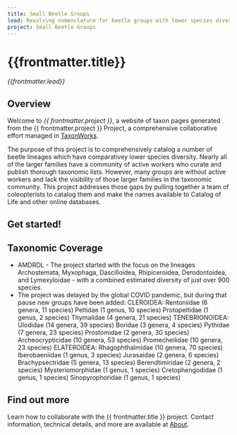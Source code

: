 ```yaml
---
title: Small Beetle Groups
lead: Resolving nomenclature for beetle groups with lower species diversity
project: Small Beetle Groups
---
```

   
 
# {{frontmatter.title}}
_{{frontmatter.lead}}_

## Overview
Welcome to *{{ frontmatter.project }}*, a website of taxon pages generated from the {{ frontmatter.project }} Project, a comprehensive collaborative effort managed in [TaxonWorks](https://taxonworks.org).

The purpose of this project is to comprehensively catalog a number of beetle lineages which have comparativey lower species diversity. Nearly all of the larger families have a community of active workers who curate and publish thorough taxonomic lists. However, many groups are without active workers and lack the visibility of those larger families in the taxonomic community.  This project addresses those gaps by pulling together a team of coleopterists to catalog them and make the names available to Catalog of Life and other online databases.



## Get started!
<autocomplete-otu class="w-80"/>

## Taxonomic Coverage
* AMDRDL - The project started with the focus on the lineages Archostemata, Myxophaga, Dascilloidea, Rhipiceroidea, Derodontoidea, and Lymexyloidae - with a combined estimated diversity of just over 900 species.
* The project was delayed by the global COVID pandemic, but during that pause new groups have been added: 
CLEROIDEA:
Rentoniidae (6 genera, 11 species)
Peltidae (1 genus, 10 species)
Protopeltidae (1 genus, 2 species)
Thymalidae (4 genera, 21 species)
TENEBRIONOIDEA:
Ulodidae (14 genera, 39 species)
Boridae (3 genera, 4 species)
Pythidae (7 genera, 23 species)
Prostomidae (2 genera, 30 species)
Archeocrypticidae (10 genera, 53 species)
Promecheilidae (10 genera, 23 species)
ELATEROIDEA:
Rhagophthalmidae (10 genera, 70 species)
Iberobaeniidae (1 genus, 3 species)
Jurasaidae (2 genera, 6 species)
Brachypsectridae (5 genera, 13 species)
Berendtimiridae (2 genera, 2 species)
Mysteriomorphidae (1 genus, 1 species)
Cretophengodidae (1 genus, 1 species)
Sinopyrophoridae (1 genus, 1 species)


## Find out more
Learn how to collaborate with the {{ frontmatter.title }} project. Contact information, technical details, and more are available at [About](/about).
